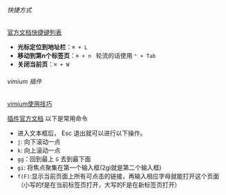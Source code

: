 ###### 快捷方式

[官方文档快捷键列表](https://support.google.com/chrome/answer/157179?co=GENIE.Platform%3DDesktop&hl=zh-Hans)

- **光标定位到地址栏**：`⌘ + L`
- **移动到第n个标签页**：`⌘ + n `   轮流的话使用 `⌃ + Tab`
- **关闭当前页**：`⌘ + W`



###### vimium 插件

[vimium使用技巧](https://sspai.com/post/27723) 

[插件官方文档](https://github.com/philc/vimium)  以下是常用命令

- 进入文本框后， Esc 退出就可以进行以下操作。
- `j`: 向下滚动一点
- `k`: 向上滚动一点
- `gg`：回到最上 `G` 去到最下面
- `gi`: 将焦点聚集在第一个输入框(2gi就是第二个输入框)
- `f(F)`:显示当前页面上所有可点击的链接，再输入相应字母就能打开这个页面（小写的f是在当前标签页打开，大写的F是在新标签页打开）

  


